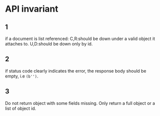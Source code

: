 # API invariant

## 1

if a document is list referenced:
C,R:should be down under a valid object it attaches to.
U,D:should be down only by id.

## 2

if status code clearly indicates the error,
the response body should be empty, i.e `(b'')`.

## 3

Do not return object with some fields missing.
Only return a full object or a list of object id.
